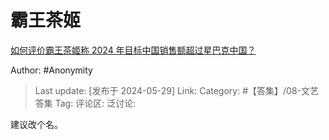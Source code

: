 # 霸王茶姬
[如何评价霸王茶姬称 2024 年目标中国销售额超过星巴克中国？](https://www.zhihu.com/question/656782708/answer/3513922934)

 Author: #Anonymity
> Last update: [发布于 2024-05-29]
> Link:
> Category: #【答集】/08-文艺答集 
> Tag: 
> 评论区:
> 泛讨论:

建议改个名。
